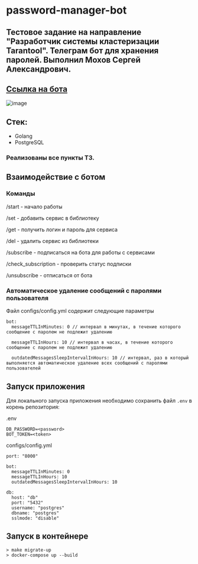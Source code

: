 # password-manager-bot

## Тестовое задание на направление "Разработчик системы кластеризации Tarantool". Телеграм бот для хранения паролей. Выполнил Мохов Сергей Александрович.

## [Ссылка на бота](https://t.me/password_manager_by_foxleren_bot)

![image](https://github.com/foxleren/OS_HW_4/assets/64990498/b49f9517-ce12-4bbf-b761-cc0149dc9f4b)

## Стек:
* Golang
* PostgreSQL

### Реализованы все пункты ТЗ.

## Взаимодействие с ботом

### Команды
/start - начало работы

/set - добавить сервис в библиотеку

/get - получить логин и пароль для сервиса

/del - удалить сервис из библиотеки

/subscribe - подписаться на бота для работы с сервисами

/check_subscription - проверить статус подписки

/unsubscribe - отписаться от бота

### Автоматическое удаление сообщений с паролями пользователя
Файл configs/config.yml содержит следующие параметры
```
bot:
  messageTTLInMinutes: 0 // интервал в минутах, в течение которого сообщение с паролем не подлежит удалению

  messageTTLInHours: 10 // интервал в часах, в течение которого сообщение с паролем не подлежит удалению

  outdatedMessagesSleepIntervalInHours: 10 // интервал, раз в который выполняется автоматическое удаление всех сообщений с паролями пользователей
```

## Запуск приложения

Для локального запуска приложения необходимо сохранить файл ```.env``` в корень репозитория:

.env
```
DB_PASSWORD=<password>
BOT_TOKEN=<token>
```

configs/config.yml
```
port: "8000"

bot:
  messageTTLInMinutes: 0
  messageTTLInHours: 10
  outdatedMessagesSleepIntervalInHours: 10

db:
  host: "db"
  port: "5432"
  username: "postgres"
  dbname: "postgres"
  sslmode: "disable"
```

## Запуск в контейнере
```
> make migrate-up
> docker-compose up --build
```